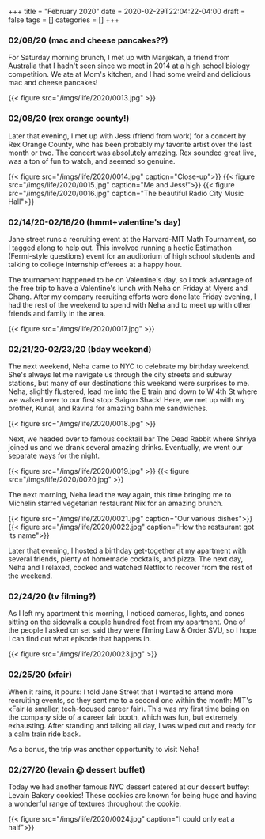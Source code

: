 +++
title = "February 2020"
date = 2020-02-29T22:04:22-04:00
draft = false
tags = []
categories = []
+++

### 02/08/20 (mac and cheese pancakes??)

For Saturday morning brunch, I met up with Manjekah, a friend from Australia that I hadn't seen since we meet in 2014 at a high school biology competition. We ate at Mom's kitchen, and I had some weird and delicious mac and cheese pancakes!

{{< figure src="/imgs/life/2020/0013.jpg" >}}

### 02/08/20 (rex orange county!)

Later that evening, I met up with Jess (friend from work) for a concert by Rex Orange County, who has been probably my favorite artist over the last month or two. The concert was absolutely amazing. Rex sounded great live, was a ton of fun to watch, and seemed so genuine. 

{{< figure src="/imgs/life/2020/0014.jpg" caption="Close-up">}}
{{< figure src="/imgs/life/2020/0015.jpg" caption="Me and Jess!">}}
{{< figure src="/imgs/life/2020/0016.jpg" caption="The beautiful Radio City Music Hall">}}

### 02/14/20-02/16/20 (hmmt+valentine's day)

Jane street runs a recruiting event at the Harvard-MIT Math Tournament, so I tagged along to help out. This involved running a hectic Estimathon (Fermi-style questions) event for an auditorium of high school students and talking to college internship offerees at a happy hour. 

The tournament happened to be on Valentine's day, so I took advantage of the free trip to have a Valentine's lunch with Neha on Friday at Myers and Chang. After my company recruiting efforts were done late Friday evening, I had the rest of the weekend to spend with Neha and to meet up with other friends and family in the area. 

{{< figure src="/imgs/life/2020/0017.jpg" >}}

### 02/21/20-02/23/20 (bday weekend)

The next weekend, Neha came to NYC to celebrate my birthday weekend. She's always let me navigate us through the city streets and subway stations, but many of our destinations this weekend were surprises to me. Neha, slightly flustered, lead me into the E train and down to W 4th St where we walked over to our first stop: Saigon Shack! Here, we met up with my brother, Kunal, and Ravina for amazing bahn me sandwiches.

{{< figure src="/imgs/life/2020/0018.jpg" >}}

Next, we headed over to famous cocktail bar The Dead Rabbit where Shriya joined us and we drank several amazing drinks. Eventually, we went our separate ways for the night.

{{< figure src="/imgs/life/2020/0019.jpg" >}}
{{< figure src="/imgs/life/2020/0020.jpg" >}}

The next morning, Neha lead the way again, this time bringing me to Michelin starred vegetarian restaurant Nix for an amazing brunch. 

{{< figure src="/imgs/life/2020/0021.jpg" caption="Our various dishes">}}
{{< figure src="/imgs/life/2020/0022.jpg" caption="How the restaurant got its name">}}

Later that evening, I hosted a birthday get-together at my apartment with several friends, plenty of homemade cocktails, and pizza. The next day, Neha and I relaxed, cooked and watched Netflix to recover from the rest of the weekend.

### 02/24/20 (tv filming?)

As I left my apartment this morning, I noticed cameras, lights, and cones sitting on the sidewalk a couple hundred feet from my apartment. One of the people I asked on set said they were filming Law & Order SVU, so I hope I can find out what episode that happens in.

{{< figure src="/imgs/life/2020/0023.jpg" >}}

### 02/25/20 (xfair)

When it rains, it pours: I told Jane Street that I wanted to attend more recruiting events, so they sent me to a second one within the month: MIT's xFair (a smaller, tech-focused career fair). This was my first time being on the company side of a career fair booth, which was fun, but extremely exhausting. After standing and talking all day, I was wiped out and ready for a calm train ride back. 

As a bonus, the trip was another opportunity to visit Neha!

### 02/27/20 (levain @ dessert buffet)

Today we had another famous NYC dessert catered at our dessert buffey: Levain Bakery cookies! These cookies are known for being huge and having a wonderful range of textures throughout the cookie.

{{< figure src="/imgs/life/2020/0024.jpg" caption="I could only eat a half">}}

